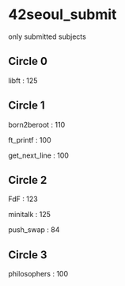 # 42seoul_submit
only submitted subjects

## Circle 0
libft			:	125


## Circle 1
born2beroot		:	110 

ft_printf		:	100

get_next_line	:	100


## Circle 2
FdF				:	123

minitalk		:	125

push_swap		:	84

## Circle 3
philosophers	:	100

